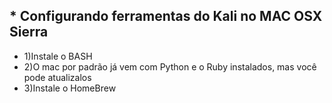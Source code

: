 ## * Configurando ferramentas do Kali no MAC OSX Sierra

* 1)Instale o BASH 
* 2)O mac por padrão já vem com Python e o Ruby instalados, mas você pode atualizalos 
* 3)Instale o HomeBrew
